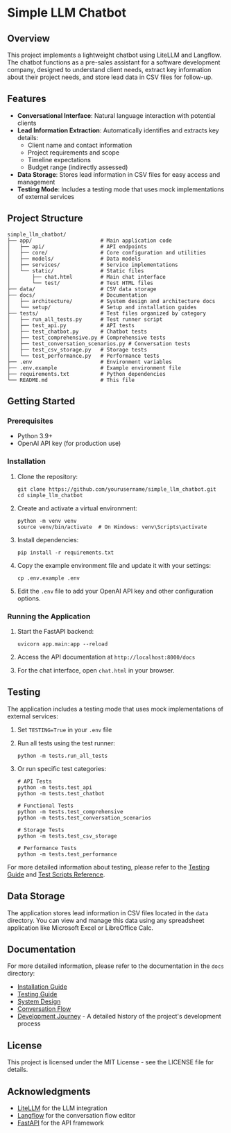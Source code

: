# Simple LLM Chatbot

## Overview

This project implements a lightweight chatbot using LiteLLM and Langflow. The chatbot functions as a pre-sales assistant for a software development company, designed to understand client needs, extract key information about their project needs, and store lead data in CSV files for follow-up.

## Features

- **Conversational Interface**: Natural language interaction with potential clients
- **Lead Information Extraction**: Automatically identifies and extracts key details:
  - Client name and contact information
  - Project requirements and scope
  - Timeline expectations
  - Budget range (indirectly assessed)
- **Data Storage**: Stores lead information in CSV files for easy access and management
- **Testing Mode**: Includes a testing mode that uses mock implementations of external services

## Project Structure

```
simple_llm_chatbot/
├── app/                      # Main application code
│   ├── api/                  # API endpoints
│   ├── core/                 # Core configuration and utilities
│   ├── models/               # Data models
│   ├── services/             # Service implementations
│   └── static/               # Static files
│       ├── chat.html         # Main chat interface
│       └── test/             # Test HTML files
├── data/                     # CSV data storage
├── docs/                     # Documentation
│   ├── architecture/         # System design and architecture docs
│   └── setup/                # Setup and installation guides
├── tests/                    # Test files organized by category
│   ├── run_all_tests.py      # Test runner script
│   ├── test_api.py           # API tests
│   ├── test_chatbot.py       # Chatbot tests
│   ├── test_comprehensive.py # Comprehensive tests
│   ├── test_conversation_scenarios.py # Conversation tests
│   ├── test_csv_storage.py   # Storage tests
│   └── test_performance.py   # Performance tests
├── .env                      # Environment variables
├── .env.example              # Example environment file
├── requirements.txt          # Python dependencies
└── README.md                 # This file
```

## Getting Started

### Prerequisites

- Python 3.9+
- OpenAI API key (for production use)

### Installation

1. Clone the repository:
   ```
   git clone https://github.com/yourusername/simple_llm_chatbot.git
   cd simple_llm_chatbot
   ```

2. Create and activate a virtual environment:
   ```
   python -m venv venv
   source venv/bin/activate  # On Windows: venv\Scripts\activate
   ```

3. Install dependencies:
   ```
   pip install -r requirements.txt
   ```

4. Copy the example environment file and update it with your settings:
   ```
   cp .env.example .env
   ```

5. Edit the `.env` file to add your OpenAI API key and other configuration options.

### Running the Application

1. Start the FastAPI backend:
   ```
   uvicorn app.main:app --reload
   ```

2. Access the API documentation at `http://localhost:8000/docs`

3. For the chat interface, open `chat.html` in your browser.

## Testing

The application includes a testing mode that uses mock implementations of external services:

1. Set `TESTING=True` in your `.env` file
2. Run all tests using the test runner:
   ```
   python -m tests.run_all_tests
   ```

3. Or run specific test categories:
   ```
   # API Tests
   python -m tests.test_api
   python -m tests.test_chatbot
   
   # Functional Tests
   python -m tests.test_comprehensive
   python -m tests.test_conversation_scenarios
   
   # Storage Tests
   python -m tests.test_csv_storage
   
   # Performance Tests
   python -m tests.test_performance
   ```

For more detailed information about testing, please refer to the [Testing Guide](docs/setup/testing_guide.md) and [Test Scripts Reference](docs/setup/test_scripts_reference.md).

## Data Storage

The application stores lead information in CSV files located in the `data` directory. You can view and manage this data using any spreadsheet application like Microsoft Excel or LibreOffice Calc.

## Documentation

For more detailed information, please refer to the documentation in the `docs` directory:

- [Installation Guide](docs/setup/installation_guide.md)
- [Testing Guide](docs/setup/testing_guide.md)
- [System Design](docs/architecture/system_design.md)
- [Conversation Flow](docs/architecture/conversation_flow.md)
- [Development Journey](docs/project/development_journey.md) - A detailed history of the project's development process

## License

This project is licensed under the MIT License - see the LICENSE file for details.

## Acknowledgments

- [LiteLLM](https://github.com/BerriAI/litellm) for the LLM integration
- [Langflow](https://github.com/langflow-ai/langflow) for the conversation flow editor
- [FastAPI](https://fastapi.tiangolo.com/) for the API framework
